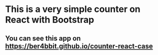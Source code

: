 # This is a very simple counter on React with Bootstrap

## You can see this app on https://ber4bbit.github.io/counter-react-case
